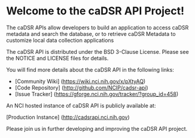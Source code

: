Welcome to the caDSR API Project!
=====================================

The caDSR APIs allow developers to build an application to access caDSR metadata and search the database, or to 
retrieve caDSR Metadata to customize local data collection applications

The caDSR API is distributed under the BSD 3-Clause License.
Please see the NOTICE and LICENSE files for details.

You will find more details about the caDSR API in the following links:

 * [Community Wiki] (https://wiki.nci.nih.gov/x/pXtyAQ)
 * [Code Repository] (http://github.com/NCIP/cadsr-api)
 * [Issue Tracker] (https://gforge.nci.nih.gov/tracker/?group_id=458)
 
 
An NCI hosted instance of caDSR API is publicly available at:

[Production Instance] (http://cadsrapi.nci.nih.gov)

Please join us in further developing and improving the caDSR API project.
